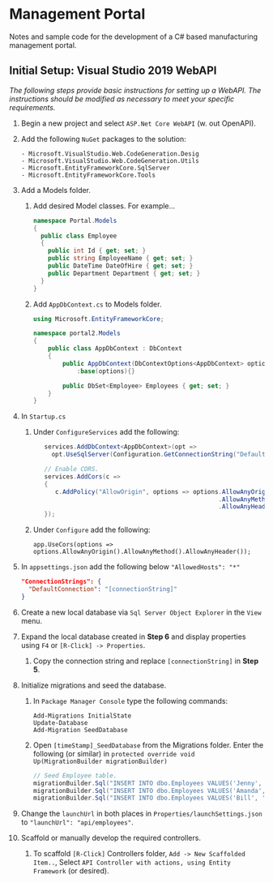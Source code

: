 # Management Portal
Notes and sample code for the development of a C# based manufacturing management portal.

## Initial Setup: Visual Studio 2019 WebAPI

*The following steps provide basic instructions for setting up a WebAPI. The instructions should be modified as necessary to meet your specific requirements.*

1. Begin a new project and select `ASP.Net Core WebAPI` (w. out OpenAPI). 
2. Add the following `NuGet` packages to the solution:

    ```
    - Microsoft.VisualStudio.Web.CodeGeneration.Desig
    - Microsoft.VisualStudio.Web.CodeGeneration.Utils
    - Microsoft.EntityFrameworkCore.SqlServer
    - Microsoft.EntityFrameworkCore.Tools
    ```

3. Add a Models folder.
   1. Add desired Model classes. For example...

        ```csharp
        namespace Portal.Models
        {
          public class Employee
          {
            public int Id { get; set; }
            public string EmployeeName { get; set; }
            public DateTime DateOfHire { get; set; }
            public Department Department { get; set; }
          }
        }
        ```

   2. Add `AppDbContext.cs` to Models folder.

        ```csharp
        using Microsoft.EntityFrameworkCore;

        namespace portal2.Models
        {
            public class AppDbContext : DbContext
            {
                public AppDbContext(DbContextOptions<AppDbContext> options)
                    :base(options){}
    
                public DbSet<Employee> Employees { get; set; }
            }
        }
        ```

4. In `Startup.cs` 
   1. Under `ConfigureServices` add the following:
      
      ```csharp
         services.AddDbContext<AppDbContext>(opt =>
           opt.UseSqlServer(Configuration.GetConnectionString("DefaultConnection")));

         // Enable CORS.
         services.AddCors(c =>
         {
            c.AddPolicy("AllowOrigin", options => options.AllowAnyOrigin()
                                                         .AllowAnyMethod()
                                                         .AllowAnyHeader());
         });
      ```
   2. Under `Configure` add the following:
      
      ```
      app.UseCors(options => options.AllowAnyOrigin().AllowAnyMethod().AllowAnyHeader());
      ```
      
5. In `appsettings.json` add the following below `"AllowedHosts": "*"`

     ```json
     "ConnectionStrings": {
       "DefaultConnection": "[connectionString]"
     }
     ```
     
6. Create a new local database via `Sql Server Object Explorer` in the `View` menu.

7. Expand the local database created in **Step 6** and display properties using `F4` or `[R-Click] -> Properties`.
   1. Copy the connection string and replace `[connectionString]` in **Step 5**.

8. Initialize migrations and seed the database.
   1. In `Package Manager Console` type the following commands:
   
        ```
        Add-Migrations InitialState
        Update-Database
        Add-Migration SeedDatabase
        ```
   2. Open `[timeStamp]_SeedDatabase` from the Migrations folder. Enter the following (or similar) in `protected override void Up(MigrationBuilder migrationBuilder)`
   
        ```csharp
        // Seed Employee table.
        migrationBuilder.Sql("INSERT INTO dbo.Employees VALUES('Jenny', '01/12/2018', 1)");
        migrationBuilder.Sql("INSERT INTO dbo.Employees VALUES('Amanda', '04/27/2017', 2)");
        migrationBuilder.Sql("INSERT INTO dbo.Employees VALUES('Bill', '07/02/2020', 1)");
        ```
        
9. Change the `launchUrl` in both places in `Properties/launchSettings.json` to `"launchUrl": "api/employees"`.

10. Scaffold or manually develop the required controllers.
    1. To scaffold `[R-Click]` Controllers folder, `Add -> New Scaffolded Item..`, Select `API Controller with actions, using Entity Framework` (or desired).

